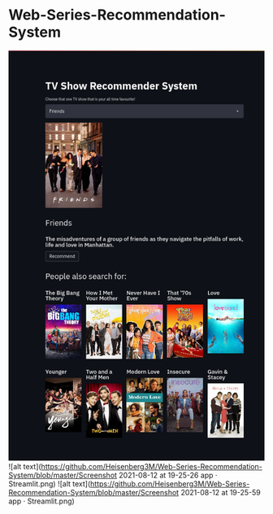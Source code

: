 # Web-Series-Recommendation-System
![alt text](https://github.com/Heisenberg3M/Web-Series-Recommendation-System/blob/master/recommender.png)
![alt text](https://github.com/Heisenberg3M/Web-Series-Recommendation-System/blob/master/Screenshot 2021-08-12 at 19-25-26 app · Streamlit.png)
![alt text](https://github.com/Heisenberg3M/Web-Series-Recommendation-System/blob/master/Screenshot 2021-08-12 at 19-25-59 app · Streamlit.png)

